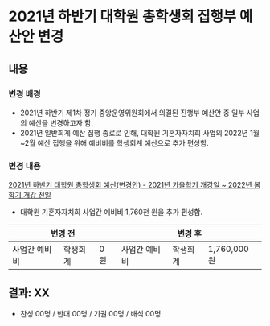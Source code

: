 2021년 하반기 대학원 총학생회 집행부 예산안 변경
==

## 내용

### 변경 배경

- 2021년 하반기 제1차 정기 중앙운영위원회에서 의결된 진행부 예산안 중 일부 사업의 예산을 변경하고자 함.
- 2021년 일반회계 예산 집행 종료로 인해, 대학원 기혼자자치회 사업의 2022년 1월~2월 예산 집행을 위해 예비비를 학생회계 예산으로 추가 편성함. 

### 변경 내용 

[2021년 하반기 대학원 총학생회 예산(변경안) - 2021년 가을학기 개강일 ~ 2022년 봄학기 개강 전일](../resources/2021년_하반기_대학원_총학생회_예산(변경안)_2021년_가을학기_개강일_2022년_봄학기_개강_전일.pdf)

- 대학원 기혼자자치회 사업간 예비비 1,760천 원을 추가 편성함.
    
 <table>
<thead>
  <tr>
    <th colspan="3">변경 전</th>
    <th colspan="3">변경 후</th>
  </tr>
</thead>
<tbody>
  <tr>
    <td colspan="1">사업간 예비비</td>
    <td colspan="1">학생회계</td>
    <td colspan="1">0 원</td>
    <td colspan="1">사업간 예비비</td>
    <td colspan="1">학생회계</td>
    <td colspan="1">1,760,000 원</td>
  
  </tbody>
</table>




## 결과: XX
- 찬성 00명 / 반대 00명 / 기권 00명 / 배석 00명


